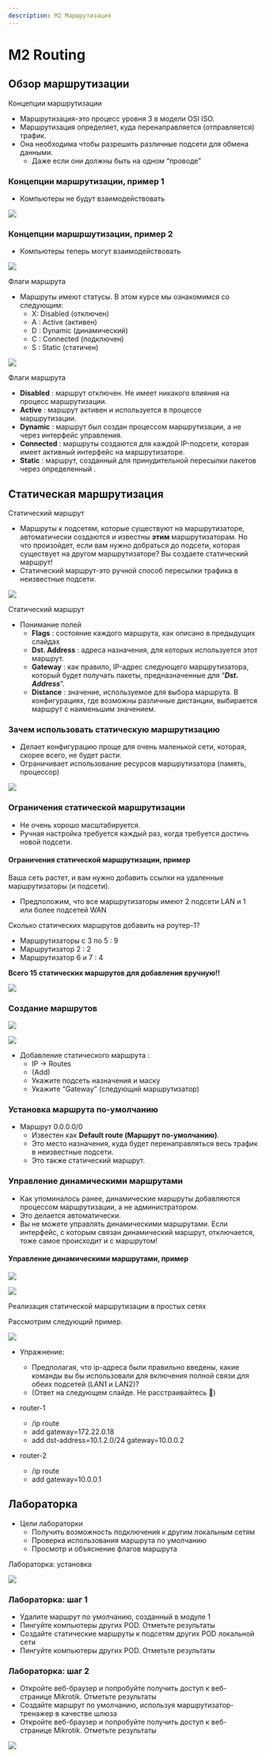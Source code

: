 ```yaml
---
description: М2 Маршрутизация
---
```


# M2 Routing

## **Обзор маршрутизации**

Концепции маршрутизации

* Маршрутизация-это процесс уровня 3 в модели OSI ISO.
* Маршрутизация определяет, куда перенаправляется \(отправляется\) трафик.
* Она необходима чтобы разрешить различные подсети для обмена данными.
  * Даже если они должны быть на одном “проводе”

### Концепции маршрутизации, пример 1

* Компьютеры не будут взаимодействовать

![](.gitbook/assets/0%20%281%29.jpeg)

### Концепции маршршутизации, пример 2

* Компьютеры теперь могут взаимодействовать

![](.gitbook/assets/1.jpeg)

Флаги маршрута

* Маршруты имеют статусы. В этом курсе мы ознакомимся со следующим:
  * X: Disabled \(отключен\)
  * A : Active \(активен\)
  * D : Dynamic \(динамический\)
  * C : Connected \(подключен\)
  * S : Static \(статичен\)

![](.gitbook/assets/2%20%285%29.jpeg)

Флаги маршрута

* **Disabled** : маршрут отключен. Не имеет никакого влияния на процесс маршрутизации.
* **Active** : маршрут активен и используется в процессе маршрутизации.
* **Dynamic** : маршрут был создан процессом маршрутизации, а не через интерфейс управления.
* **Connected** : маршруты создаются для каждой IP-подсети, которая имеет активный интерфейс на маршрутизаторе.
* **Static** : маршрут, созданный для принудительной пересылки пакетов через определенный .

## **Статическая маршрутизация**

Статический маршрут

* Маршруты к подсетям, которые существуют на маршрутизаторе, автоматически создаются и известны **этим** маршрутизаторам. Но что произойдет, если вам нужно добраться до подсети, которая существует на другом маршрутизаторе? Вы создаете статический маршрут!
* Статический маршрут-это ручной способ пересылки трафика в неизвестные подсети.

![](.gitbook/assets/3%20%281%29.jpeg)

Статический маршрут

* Понимание полей
  * **Flags** : состояние каждого маршрута, как описано в предыдущих слайдах
  * **Dst. Address** : адреса назначения, для которых используется этот маршрут.
  * **Gateway** : как правило, IP-адрес следующего маршрутизатора, который будет получать пакеты, предназначенные для “_**Dst. Address**_”.
  * **Distance** : значение, используемое для выбора маршрута. В конфигурациях, где возможны различные дистанции, выбирается маршрут с наименьшим значением.

### Зачем использовать статическую маршрутизацию

* Делает конфигурацию проще для очень маленькой сети, которая, скорее всего, не будет расти.
* Ограничивает использование ресурсов маршрутизатора \(память, процессор\)

![](.gitbook/assets/4%20%281%29.jpeg)

### Ограничения статической маршрутизации

* Не очень хорошо масштабируется.
* Ручная настройка требуется каждый раз, когда требуется достичь новой подсети.

#### Ограничения статической маршрутизации, пример

Ваша сеть растет, и вам нужно добавить ссылки на удаленные маршрутизаторы \(и подсети\).

* Предположим, что все маршрутизаторы имеют 2 подсети LAN и 1 или более подсетей WAN

Сколько статических маршрутов добавить на роутер-1?

* Маршрутизаторы с 3 по 5 : 9
* Маршрутизатор 2 : 2
* Маршрутизатор 6 и 7 : 4

**Всего 15 статических маршрутов для добавления вручную!!**

![](.gitbook/assets/image%20%2819%29.png)

### Создание маршрутов

![](.gitbook/assets/image%20%283%29.png)

![](.gitbook/assets/m2-create.png)

* Добавление статического маршрута :
  * IP -&gt; Routes
  * \(Add\)
  * Укажите подсеть назначения и маску
  * Укажите “Gateway” \(следующий маршрутизатор\)

### Установка маршрута по-умолчанию

* Маршрут 0.0.0.0/0
  * Известен как **Default route \(Маршрут по-умолчанию\)**.
  * Это место назначения, куда будет перенаправляться весь трафик в неизвестные подсети.
  * Это также статический маршрут.

### Управление динамическими маршрутами

* Как упоминалось ранее, динамические маршруты добавляются процессом маршрутизации, а не администратором.
* Это делается автоматически.
* Вы не можете управлять динамическими маршрутами. Если интерфейс, с которым связан динамический маршрут, отключается, тоже самое происходит и с маршрутом!

#### Управление динамическими маршрутами, пример

![](.gitbook/assets/image%20%2816%29.png)

![](.gitbook/assets/image%20%2817%29.png)

Реализация статической маршрутизации в простых сетях

Рассмотрим следующий пример.

![](.gitbook/assets/image%20%2813%29.png)

* Упражнение:
  * Предполагая, что ip-адреса были правильно введены, какие команды вы бы использовали для включения полной связи для обеих подсетей \(LAN1 и LAN2\)?
  * \(Ответ на следующем слайде. Не расстраивайтесь 🙂\)



* router-1
  * /ip route
  * add gateway=172.22.0.18
  * add dst-address=10.1.2.0/24 gateway=10.0.0.2
* router-2
  * /ip route
  * add gateway=10.0.0.1

## Лабораторка

* Цели лабораторки
  * Получить возможность подключения к другим локальным сетям
  * Проверка использования маршрута по умолчанию
  * Просмотр и объяснение флагов маршрута

Лабораторка: установка

![](.gitbook/assets/9%20%282%29.jpeg)

### Лабораторка: шаг 1

* Удалите маршрут по умолчанию, созданный в модуле 1
* Пингуйте компьютеры других POD. Отметьте результаты
* Создайте статические маршруты к подсетям других POD локальной сети
* Пингуйте компьютеры других POD. Отметьте результаты

### Лабораторка: шаг 2

* Откройте веб-браузер и попробуйте получить доступ к веб-странице Mikrotik. Отметьте результаты
* Создайте маршрут по умолчанию, используя маршрутизатор-тренажер в качестве шлюза
* Откройте веб-браузер и попробуйте получить доступ к веб-странице Mikrotik. Отметьте результаты

![](.gitbook/assets/6%20%283%29.jpeg)

